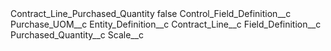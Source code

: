 <?xml version="1.0" encoding="UTF-8"?>
<CustomMetadata xmlns="http://soap.sforce.com/2006/04/metadata" xmlns:xsi="http://www.w3.org/2001/XMLSchema-instance" xmlns:xsd="http://www.w3.org/2001/XMLSchema">
    <label>Contract_Line_Purchased_Quantity</label>
    <protected>false</protected>
    <values>
        <field>Control_Field_Definition__c</field>
        <value xsi:type="xsd:string">Purchase_UOM__c</value>
    </values>
    <values>
        <field>Entity_Definition__c</field>
        <value xsi:type="xsd:string">Contract_Line__c</value>
    </values>
    <values>
        <field>Field_Definition__c</field>
        <value xsi:type="xsd:string">Purchased_Quantity__c</value>
    </values>
    <values>
        <field>Scale__c</field>
        <value xsi:nil="true"/>
    </values>
</CustomMetadata>
